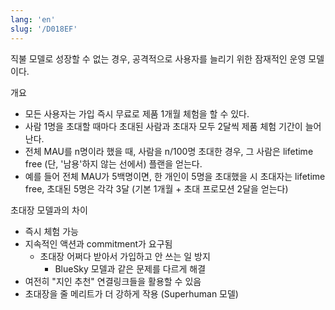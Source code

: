 ```yaml
---
lang: 'en'
slug: '/D018EF'
---
```


직불 모델로 성장할 수 없는 경우, 공격적으로 사용자를 늘리기 위한 잠재적인 운영 모델이다.

개요

- 모든 사용자는 가입 즉시 무료로 제품 1개월 체험을 할 수 있다.
- 사람 1명을 초대할 때마다 초대된 사람과 초대자 모두 2달씩 제품 체험 기간이 늘어난다.
- 전체 MAU를 n명이라 했을 때, 사람을 n/100명 초대한 경우, 그 사람은 lifetime free (단, '남용'하지 않는 선에서) 플랜을 얻는다.
- 예를 들어 전체 MAU가 5백명이면, 한 개인이 5명을 초대했을 시 초대자는 lifetime free, 초대된 5명은 각각 3달 (기본 1개월 + 초대 프로모션 2달을 얻는다)

초대장 모델과의 차이

- 즉시 체험 가능
- 지속적인 액션과 commitment가 요구됨
  - 초대장 어쩌다 받아서 가입하고 안 쓰는 일 방지
    - BlueSky 모델과 같은 문제를 다르게 해결
- 여전히 "지인 추천" 연결링크들을 활용할 수 있음
- 초대장을 줄 메리트가 더 강하게 작용 (Superhuman 모델)
